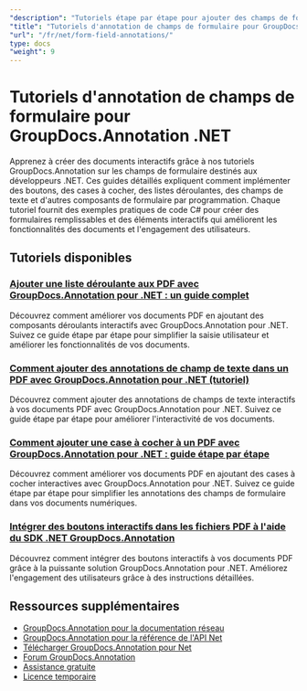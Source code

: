 ```yaml
---
"description": "Tutoriels étape par étape pour ajouter des champs de formulaire et des composants interactifs aux documents à l'aide de GroupDocs.Annotation pour .NET."
"title": "Tutoriels d'annotation de champs de formulaire pour GroupDocs.Annotation .NET"
"url": "/fr/net/form-field-annotations/"
type: docs
"weight": 9
---
```


# Tutoriels d'annotation de champs de formulaire pour GroupDocs.Annotation .NET

Apprenez à créer des documents interactifs grâce à nos tutoriels GroupDocs.Annotation sur les champs de formulaire destinés aux développeurs .NET. Ces guides détaillés expliquent comment implémenter des boutons, des cases à cocher, des listes déroulantes, des champs de texte et d'autres composants de formulaire par programmation. Chaque tutoriel fournit des exemples pratiques de code C# pour créer des formulaires remplissables et des éléments interactifs qui améliorent les fonctionnalités des documents et l'engagement des utilisateurs.

## Tutoriels disponibles

### [Ajouter une liste déroulante aux PDF avec GroupDocs.Annotation pour .NET : un guide complet](./add-dropdown-pdf-groupdocs-annotation-net/)
Découvrez comment améliorer vos documents PDF en ajoutant des composants déroulants interactifs avec GroupDocs.Annotation pour .NET. Suivez ce guide étape par étape pour simplifier la saisie utilisateur et améliorer les fonctionnalités de vos documents.

### [Comment ajouter des annotations de champ de texte dans un PDF avec GroupDocs.Annotation pour .NET (tutoriel)](./add-text-field-annotations-pdf-groupdocs-net/)
Découvrez comment ajouter des annotations de champs de texte interactifs à vos documents PDF avec GroupDocs.Annotation pour .NET. Suivez ce guide étape par étape pour améliorer l'interactivité de vos documents.

### [Comment ajouter une case à cocher à un PDF avec GroupDocs.Annotation pour .NET : guide étape par étape](./add-checkbox-pdf-groupdocs-annotation-net/)
Découvrez comment améliorer vos documents PDF en ajoutant des cases à cocher interactives avec GroupDocs.Annotation pour .NET. Suivez ce guide étape par étape pour simplifier les annotations des champs de formulaire dans vos documents numériques.

### [Intégrer des boutons interactifs dans les fichiers PDF à l'aide du SDK .NET GroupDocs.Annotation](./master-pdf-button-integration-groupdocs-annotation-net/)
Découvrez comment intégrer des boutons interactifs à vos documents PDF grâce à la puissante solution GroupDocs.Annotation pour .NET. Améliorez l'engagement des utilisateurs grâce à des instructions détaillées.

## Ressources supplémentaires

- [GroupDocs.Annotation pour la documentation réseau](https://docs.groupdocs.com/annotation/net/)
- [GroupDocs.Annotation pour la référence de l'API Net](https://reference.groupdocs.com/annotation/net/)
- [Télécharger GroupDocs.Annotation pour Net](https://releases.groupdocs.com/annotation/net/)
- [Forum GroupDocs.Annotation](https://forum.groupdocs.com/c/annotation)
- [Assistance gratuite](https://forum.groupdocs.com/)
- [Licence temporaire](https://purchase.groupdocs.com/temporary-license/)